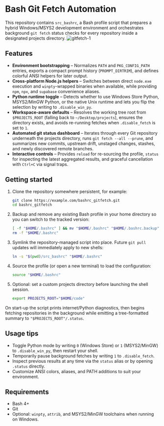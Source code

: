 # Bash Git Fetch Automation

This repository contains `src_bashrc`, a Bash profile script that prepares a hybrid Windows/MSYS2 development environment and orchestrates background `git fetch` status checks for every repository inside a designated projects directory.
![gitfetch-1](https://github.com/user-attachments/assets/2a2fcb4a-9632-45ae-bbdc-20f0ac7645b1)

## Features

- **Environment bootstrapping** – Normalizes `PATH` and `PKG_CONFIG_PATH` entries, exports a compact prompt history (`PROMPT_DIRTRIM`), and defines colorful ANSI helpers for later output.
- **Cross-platform Node.js helpers** – Switches between direct `node.exe` execution and `winpty`-wrapped binaries when available, while providing `npm`, `npx`, and `supabase` convenience aliases.
- **Python runtime toggle** – Detects whether to use Windows Store Python, MSYS2/MinGW Python, or the native Unix runtime and lets you flip the selection by writing to `.disable_win_py`.
- **Workspace-aware defaults** – Resolves the working tree root from `$PROJECTS_ROOT` (falling back to `~/Desktop/projects`), ensures the directory exists, and avoids re-running fetches when `.disable_fetch` is set to `1`.
- **Automated git status dashboard** – Iterates through every Git repository underneath the projects directory, runs `git fetch --all --prune`, and summarizes new commits, upstream drift, unstaged changes, stashes, and newly discovered remote branches.
- **Interactive controls** – Provides `reload` for re-sourcing the profile, `status` for inspecting the latest aggregated results, and graceful cancellation with `Ctrl+C` via signal traps.

## Getting started

1. Clone the repository somewhere persistent, for example:
   ```bash
   git clone https://example.com/bashrc_gitfetch.git
   cd bashrc_gitfetch
   ```
2. Backup and remove any existing Bash profile in your home directory so you can switch to the tracked version:
   ```bash
   [ -f "$HOME/.bashrc" ] && mv "$HOME/.bashrc" "$HOME/.bashrc.backup"
   rm -f "$HOME/.bashrc"
   ```
3. Symlink the repository-managed script into place. Future `git pull` updates will immediately apply to new shells:
   ```bash
   ln -s "$(pwd)/src_bashrc" "$HOME/.bashrc"
   ```
4. Source the profile (or open a new terminal) to load the configuration:
   ```bash
   source "$HOME/.bashrc"
   ```
5. Optional: set a custom projects directory before launching the shell session.
   ```bash
   export PROJECTS_ROOT="$HOME/code"
   ```

On start-up the script prints internet/Python diagnostics, then begins fetching repositories in the background while emitting a tree-formatted summary to `"$PROJECTS_ROOT"/.status`.

## Usage tips

- Toggle Python mode by writing `0` (Windows Store) or `1` (MSYS2/MinGW) to `.disable_win_py`, then restart your shell.
- Temporarily pause background fetches by writing `1` to `.disable_fetch`.
- Inspect previous results at any time via the `status` alias or by opening `.status` directly.
- Customize ANSI colors, aliases, and PATH additions to suit your environment.

## Requirements

- Bash 4+
- Git
- Optional: `winpty`, `attrib`, and MSYS2/MinGW toolchains when running on Windows.
